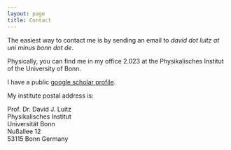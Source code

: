 ```yaml
---
layout: page
title: Contact
---
```



The easiest way to contact me is by sending an email to *david dot luitz at uni minus bonn dot de*.

Physically, you can find me in my office 2.023 at the Physikalisches Institut of the University of Bonn. 

I have a public [google scholar profile](https://scholar.google.com/citations?user=8CCqRZYAAAAJ&hl=en&oi=ao).

My institute postal address is:  

Prof. Dr. David J. Luitz    
Physikalisches Institut  
Universität Bonn  
Nußallee 12  
53115 Bonn
Germany  



